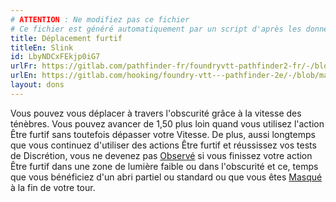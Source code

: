 ```yaml
---
# ATTENTION : Ne modifiez pas ce fichier
# Ce fichier est généré automatiquement par un script d'après les données du module Foundry VTT officiel et de sa traduction
title: Déplacement furtif
titleEn: Slink
id: LbyNDCxFEkjp0iG7
urlFr: https://gitlab.com/pathfinder-fr/foundryvtt-pathfinder2-fr/-/blob/master/data/feats/LbyNDCxFEkjp0iG7.htm
urlEn: https://gitlab.com/hooking/foundry-vtt---pathfinder-2e/-/blob/master/packs/data/feats.db/slink.json
layout: dons
---
```

Vous pouvez vous déplacer à travers l'obscurité grâce à la vitesse des ténèbres. Vous pouvez avancer de 1,50 plus loin quand vous utilisez l'action Être furtif sans toutefois dépasser votre Vitesse. De plus, aussi longtemps que vous continuez d'utiliser des actions Être furtif et réussissez vos tests de Discrétion, vous ne devenez pas [Observé](../conditions/observé.html) si vous finissez votre action Être furtif dans une zone de lumière faible ou dans l'obscurité et ce, temps que vous bénéficiez d'un abri partiel ou standard ou que vous êtes [Masqué](../conditions/masqué.html) à la fin de votre tour.
